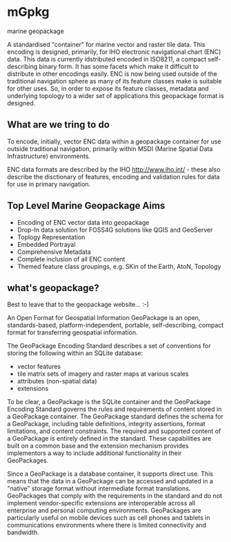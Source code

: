 # mGpkg
marine geopackage

A standardised "container" for marine vector and raster tile data. This encoding is designed, primarily, for IHO electronic navigational chart (ENC) data. This data is currently idstributed encoded in ISO8211, a compact self-describing binary form. It has some facets which make it difficult to distribute in other encodings easily. ENC is now being used outside of the traditional navigation sphere as many of its feature classes make is suitable for other uses. So, in order to expose its feature classes, metadata and underlying topology to a wider set of applications this geopackage format is designed.

## What are we tring to do
To encode, initially, vector ENC data within a geopackage container for use outside traditional navigation, primarily within MSDI (Marine Spatial Data Infrastructure) environments.

ENC data formats are described by the IHO http://www.iho.int/ - these also describe the disctionary of features, encoding and validation rules for data for use in primary navigation. 

## Top Level Marine Geopackage Aims
* Encoding of ENC vector data into geopackage
* Drop-In data solution for FOSS4G solutions like QGIS and GeoServer
* Toplogy Representation
* Embedded Portrayal
* Comprehensive Metadata
* Complete inclusion of all ENC content
* Themed feature class groupings, e.g. SKin of the Earth, AtoN, Topology



## what's geopackage? 

Best to leave that to the geopackage website... :-)

An Open Format for Geospatial Information
GeoPackage is an open, standards-based, platform-independent, portable, self-describing, compact format for transferring geospatial information.

The GeoPackage Encoding Standard describes a set of conventions for storing the following within an SQLite database:

* vector features
* tile matrix sets of imagery and raster maps at various scales
* attributes (non-spatial data)
* extensions

To be clear, a GeoPackage is the SQLite container and the GeoPackage Encoding Standard governs the rules and requirements of content stored in a GeoPackage container. The GeoPackage standard defines the schema for a GeoPackage, including table definitions, integrity assertions, format limitations, and content constraints. The required and supported content of a GeoPackage is entirely defined in the standard. These capabilities are built on a common base and the extension mechanism provides implementors a way to include additional functionality in their GeoPackages.

Since a GeoPackage is a database container, it supports direct use. This means that the data in a GeoPackage can be accessed and updated in a "native" storage format without intermediate format translations. GeoPackages that comply with the requirements in the standard and do not implement vendor-specific extensions are interoperable across all enterprise and personal computing environments. GeoPackages are particularly useful on mobile devices such as cell phones and tablets in communications environments where there is limited connectivity and bandwidth.
